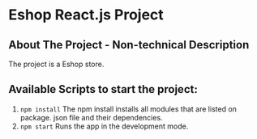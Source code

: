 # Eshop React.js Project

## About The Project - Non-technical Description

The project is a Eshop store.


## Available Scripts to start the project:
1. `npm install`
The npm install installs all modules that are listed on package. json file and their dependencies. 
2. `npm start`
Runs the app in the development mode.

